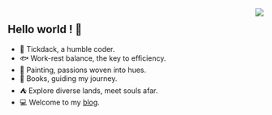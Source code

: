 <img align="right" src="https://github-readme-stats.vercel.app/api?username=Tickdack&show_icons=true&theme=tokyonight" />

## Hello world ! 👋

- 🧑 Tickdack, a humble coder.
- 🐟 Work-rest balance, the key to efficiency.
- 📝 Painting, passions woven into hues.
- 📖 Books, guiding my journey.
- ⛺ Explore diverse lands, meet souls afar.
- 💻 Welcome to my [blog](https://tickdack.github.io/).

